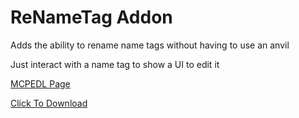 # ReNameTag Addon

Adds the ability to rename name tags without having to use an anvil

Just interact with a name tag to show a UI to edit it

[MCPEDL Page](https://www.mcpedl.com/renametag)

[Click To Download](https://github.com/nlawler1737/mcbe-renametag/releases/latest)
